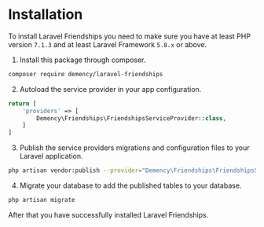# Installation

To install Laravel Friendships you need to make sure you have at least PHP version `7.1.3` and at least Laravel Framework `5.8.x` or above.

1. Install this package through composer.

```sh
composer require demency/laravel-friendships
```

2. Autoload the service provider in your app configuration.

```php
return [
    'providers' => [
        Demency\Friendships\FriendshipsServiceProvider::class,
    ]
]
```

3. Publish the service providers migrations and configuration files to your Laravel application.

```sh
php artisan vendor:publish --provider="Demency\Friendships\FriendshipsServiceProvider"
```

4. Migrate your database to add the published tables to your database.

```sh
php artisan migrate
```

After that you have successfully installed Laravel Friendships.
